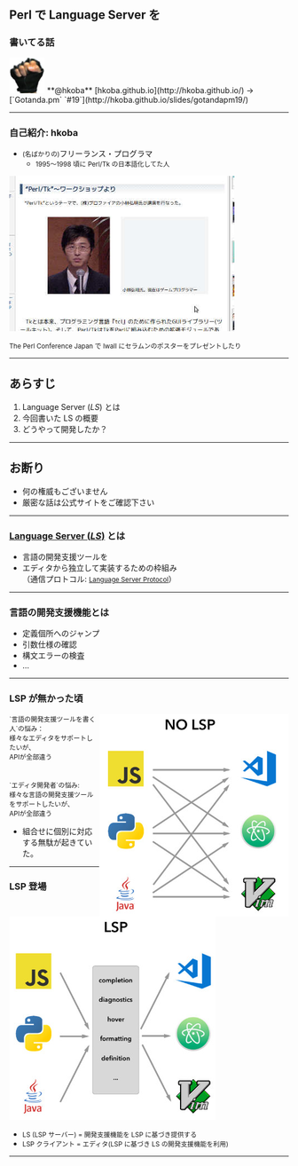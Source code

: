 ## Perl で Language Server を

### 書いてる話

<img src="img/myfistrect.jpg" style="width: 64px; height: 64px">
**@hkoba** [hkoba.github.io](http://hkoba.github.io/)
→ [`Gotanda.pm` `#19`](http://hkoba.github.io/slides/gotandapm19/)

---

### 自己紹介: hkoba

* <small>(名ばかりの)</small>フリーランス・プログラマ
  * <small>1995〜1998 頃に Perl/Tk の日本語化してた人</small>

[![](img/ascii-perl-conference-ss.jpg)](https://ascii.jp/elem/000/000/313/313635/)

<small>The Perl Conference Japan で lwall にセラムンのポスターをプレゼントしたり</small>

---

## あらすじ

1. Language Server (<em>LS</em>) とは
2. 今回書いた LS の概要
3. どうやって開発したか？

---

## お断り

* 何の権威もございません
* 厳密な話は公式サイトをご確認下さい

---

### [Language Server (<em>LS</em>)](https://langserver.org/) とは

* 言語の開発支援ツールを
* エディタから独立して実装するための枠組み<br>（通信プロトコル: <small>[Language Server Protocol](https://microsoft.github.io/language-server-protocol/)</small>）

---

### 言語の開発支援機能とは

* 定義個所へのジャンプ
* 引数仕様の確認
* 構文エラーの検査
* …

---

### LSP が無かった頃

<img style="float: right;" src="img/when-no-lsp.jpg">
<small class="medium">
`言語の開発支援ツールを書く人`の悩み：<br>
様々なエディタをサポートしたいが、<br>APIが全部違う<br>
<br>
<br>
`エディタ開発者`の悩み:<br>
様々な言語の開発支援ツールをサポートしたいが、<br>APIが全部違う
</small>


* 組合せに個別に対応する無駄が起きていた。

---

### LSP 登場

![](img/when-lsp.jpg)

* <small>LS (LSP サーバー) = 開発支援機能を LSP に基づき提供する</small>
* <small>LSP クライアント = エディタ(LSP に基づき LS の開発支援機能を利用)</small>

---

